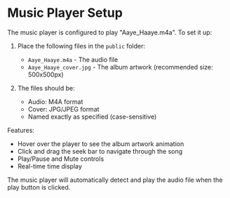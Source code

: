 # Music Player Setup

The music player is configured to play "Aaye_Haaye.m4a". To set it up:

1. Place the following files in the `public` folder:

   - `Aaye_Haaye.m4a` - The audio file
   - `Aaye_Haaye_cover.jpg` - The album artwork (recommended size: 500x500px)

2. The files should be:
   - Audio: M4A format
   - Cover: JPG/JPEG format
   - Named exactly as specified (case-sensitive)

Features:

- Hover over the player to see the album artwork animation
- Click and drag the seek bar to navigate through the song
- Play/Pause and Mute controls
- Real-time time display

The music player will automatically detect and play the audio file when the play button is clicked.

